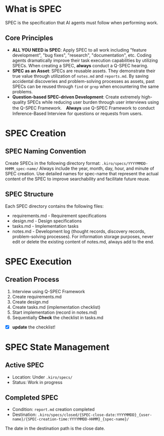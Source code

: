 # What is SPEC
SPEC is the specification that AI agents must follow when performing work.

## Core Principles
- **ALL YOU NEED is SPEC**: Apply SPEC to all work including "feature development", "bug fixes", "research", "documentation", etc. Coding agents dramatically improve their task execution capabilities by utilizing SPECs. When creating a SPEC, **always** conduct a Q-SPEC hearing.
- **SPEC as an Asset**: SPECs are reusable assets. They demonstrate their true value through utilization of `notes.md` and `reports.md`. By saving accidental discoveries and problem-solving processes as assets, past SPECs can be reused through `find` or `grep` when encountering the same problems.
- **Question-based SPEC-driven Development**: Create extremely high-quality SPECs while reducing user burden through user interviews using the Q-SPEC Framework.　**Always** use Q-SPEC Framework to conduct Inference-Based Interview for questions or requests from users.

# SPEC Creation
## SPEC Naming Convention
Create SPECs in the following directory format:
`.kiro/specs/YYYYMMDD-HHMM_spec-name/`
Always include the year, month, day, hour, and minute of SPEC creation.
Use detailed names for spec-name that represent the actual content of the SPEC to improve searchability and facilitate future reuse.

## SPEC Structure
Each SPEC directory contains the following files:
- requirements.md - Requirement specifications
- design.md - Design specifications  
- tasks.md - Implementation tasks
- notes.md - Development log (thought records, discovery records, problem-solving processes). For information storage purposes, never edit or delete the existing content of notes.md, always add to the end.

# SPEC Execution
## Creation Process
1. Interview using Q-SPEC Framework
2. Create requirements.md
3. Create design.md
4. Create tasks.md (implementation checklist)
5. Start implementation (record in notes.md)
6. Sequentially **Check** the checklist in tasks.md
  - [x] **update** the checklist! 

# SPEC State Management
## Active SPEC
- Location: Under `.kiro/specs/`
- Status: Work in progress

## Completed SPEC
- Condition: `report.md` creation completed
- Destination: `.kiro/specs/closed/{SPEC-close-date:YYYYMMDD}_{user-name}/{SPEC-creation-time:YYYYMMDD-HHMM}_{spec-name}/`

The date in the destination path is the close date.
